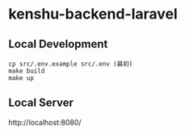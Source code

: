 # kenshu-backend-laravel

## Local Development
```
cp src/.env.example src/.env (最初)
make build
make up
```

## Local Server
http://localhost:8080/
